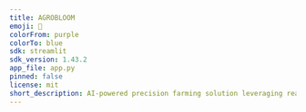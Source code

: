 ```yaml
---
title: AGROBLOOM
emoji: 🐨
colorFrom: purple
colorTo: blue
sdk: streamlit
sdk_version: 1.43.2
app_file: app.py
pinned: false
license: mit
short_description: AI-powered precision farming solution leveraging real-time a
---
```

